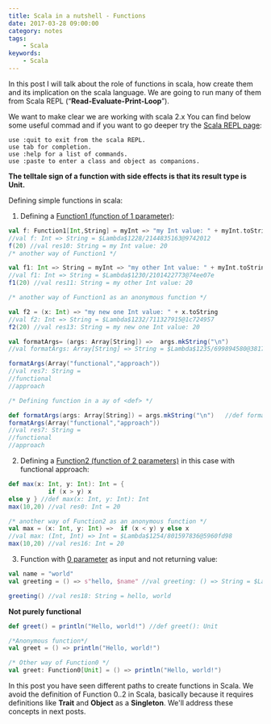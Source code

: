 ```yaml
---
title: Scala in a nutshell - Functions
date: 2017-03-28 09:00:00
category: notes
tags:
    - Scala
keywords:
    - Scala
---
```

In this post I will talk about the role of functions in scala, how create them and its implication on the scala language. We are going to run many of them from Scala REPL (“**Read-Evaluate-Print-Loop**”). 

We want to make clear we are working with scala 2.x
You can find below some useful commad and if you want to go deeper try the [Scala REPL page](https://docs.scala-lang.org/overviews/repl/overview.html):  

```
use :quit to exit from the scala REPL.
use tab for completion.
use :help for a list of commands.
use :paste to enter a class and object as companions.
```

**The telltale sign of a function with side effects is that its result type is Unit.** 

Defining simple functions in scala:

1. Defining a [Function1 (function of 1 parameter)](https://www.scala-lang.org/api/2.13.3/scala/Function1.html):

```scala
val f: Function1[Int,String] = myInt => "my Int value: " + myInt.toString
//val f: Int => String = $Lambda$1228/2144835163@9742012
f(20) //val res10: String = my Int value: 20
/* another way of Function1 */

val f1: Int => String = myInt => "my other Int value: " + myInt.toString
//val f1: Int => String = $Lambda$1230/2101422773@74ee07e
f1(20) //val res11: String = my other Int value: 20

/* another way of Function1 as an anonymous function */

val f2 = (x: Int) => "my new one Int value: " + x.toString
//val f2: Int => String = $Lambda$1232/711327915@1c724957
f2(20) //val res13: String = my new one Int value: 20

val formatArgs= (args: Array[String]) =>  args.mkString("\n") 
//val formatArgs: Array[String] => String = $Lambda$1235/699894580@3817d886

formatArgs(Array("functional","approach")) 
//val res7: String =
//functional
//approach

/* Defining function in a ay of <def> */

def formatArgs(args: Array[String]) = args.mkString("\n") 	//def formatArgs(args: Array[String]): String
formatArgs(Array("functional","approach")) 
//val res7: String =
//functional
//approach
```

2. Defining a [Function2 (function of 2 parameters)](https://www.scala-lang.org/api/2.13.3/scala/Function2.html) in this case with functional approach:

```scala
def max(x: Int, y: Int): Int = {
           if (x > y) x
else y } //def max(x: Int, y: Int): Int
max(10,20) //val res0: Int = 20

/* another way of Function2 as an anonymous function */
val max = (x: Int, y: Int) =>  if (x < y) y else x
//val max: (Int, Int) => Int = $Lambda$1254/801597836@5960fd98
max(10,20) //val res16: Int = 20
```

3. Function with [0 parameter](https://www.scala-lang.org/api/2.13.x/scala/Function0.html) as input and not returning value:

```scala
val name = "world"
val greeting = () => s"hello, $name" //val greeting: () => String = $Lambda$1259/1959562325@64b05928 

greeting() //val res18: String = hello, world
```

**Not purely functional**

```scala
def greet() = println("Hello, world!") //def greet(): Unit

/*Anonymous function*/
val greet = () => println("Hello, world!")

/* Other way of Function0 */
val greet: Function0[Unit] = () => println("Hello, world!")
```
 In this post you have seen different paths to create functions in Scala. We avoid the definition of Function 0..2 in Scala, basically because it requires definitions like **Trait** and **Object** as a **Singleton**.  We'll address these concepts in next posts. 
